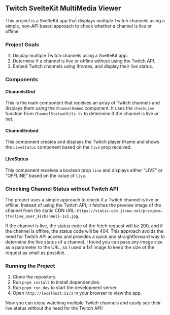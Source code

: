 ## Twitch SvelteKit MultiMedia Viewer

This project is a SvelteKit app that displays multiple Twitch channels using a simple, non-API based approach to check whether a channel is live or offline.

### Project Goals

1. Display multiple Twitch channels using a SvelteKit app.
2. Determine if a channel is live or offline without using the Twitch API.
3. Embed Twitch channels using iframes, and display their live status.

### Components

#### ChannelsGrid

This is the main component that receives an array of Twitch channels and displays them using the `ChannelEmbed` component. It uses the `checkLive` function from `ChannelStatusUtils.ts` to determine if the channel is live or not.

#### ChannelEmbed

This component creates and displays the Twitch player iframe and shows the `LiveStatus` component based on the `live` prop received.

#### LiveStatus

This component receives a boolean prop `live` and displays either "LIVE" or "OFFLINE" based on the value of `live`.

### Checking Channel Status without Twitch API

The project uses a simple approach to check if a Twitch channel is live or offline. Instead of using the Twitch API, it fetches the preview image of the channel from the static CDN URL: `https://static-cdn.jtvnw.net/previews-ttv/live_user_${channel}-1x1.jpg`.

If the channel is live, the status code of the fetch request will be 200, and if the channel is offline, the status code will be 404. This approach avoids the need for Twitch API access and provides a quick and straightforward way to determine the live status of a channel. I found you can pass any image size as a parameter to the URL, so I used a 1x1 image to keep the size of the request as small as possible.

### Running the Project

1. Clone the repository.
2. Run `pnpm install` to install dependencies.
3. Run `pnpm run dev` to start the development server.
4. Open `http://localhost:5173` in your browser to view the app.

Now you can enjoy watching multiple Twitch channels and easily see their live status without the need for the Twitch API!

